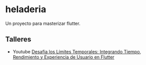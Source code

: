 # heladeria

Un proyecto para masterizar flutter.

## Talleres
* Youtube [Desafia los Límites Temporales: Integrando Tiempo, Rendimiento y Experiencia de Usuario en Flutter](https://www.youtube.com/watch?v=r10Dd4b-23s)
